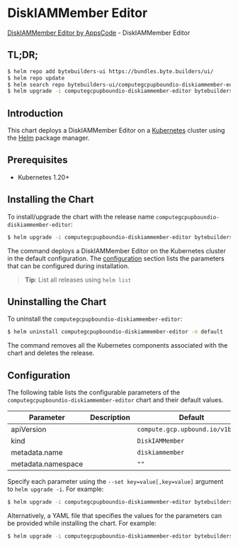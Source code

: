 # DiskIAMMember Editor

[DiskIAMMember Editor by AppsCode](https://byte.builders) - DiskIAMMember Editor

## TL;DR;

```bash
$ helm repo add bytebuilders-ui https://bundles.byte.builders/ui/
$ helm repo update
$ helm search repo bytebuilders-ui/computegcpupboundio-diskiammember-editor --version=v0.4.18
$ helm upgrade -i computegcpupboundio-diskiammember-editor bytebuilders-ui/computegcpupboundio-diskiammember-editor -n default --create-namespace --version=v0.4.18
```

## Introduction

This chart deploys a DiskIAMMember Editor on a [Kubernetes](http://kubernetes.io) cluster using the [Helm](https://helm.sh) package manager.

## Prerequisites

- Kubernetes 1.20+

## Installing the Chart

To install/upgrade the chart with the release name `computegcpupboundio-diskiammember-editor`:

```bash
$ helm upgrade -i computegcpupboundio-diskiammember-editor bytebuilders-ui/computegcpupboundio-diskiammember-editor -n default --create-namespace --version=v0.4.18
```

The command deploys a DiskIAMMember Editor on the Kubernetes cluster in the default configuration. The [configuration](#configuration) section lists the parameters that can be configured during installation.

> **Tip**: List all releases using `helm list`

## Uninstalling the Chart

To uninstall the `computegcpupboundio-diskiammember-editor`:

```bash
$ helm uninstall computegcpupboundio-diskiammember-editor -n default
```

The command removes all the Kubernetes components associated with the chart and deletes the release.

## Configuration

The following table lists the configurable parameters of the `computegcpupboundio-diskiammember-editor` chart and their default values.

|     Parameter      | Description |                   Default                   |
|--------------------|-------------|---------------------------------------------|
| apiVersion         |             | <code>compute.gcp.upbound.io/v1beta1</code> |
| kind               |             | <code>DiskIAMMember</code>                  |
| metadata.name      |             | <code>diskiammember</code>                  |
| metadata.namespace |             | <code>""</code>                             |


Specify each parameter using the `--set key=value[,key=value]` argument to `helm upgrade -i`. For example:

```bash
$ helm upgrade -i computegcpupboundio-diskiammember-editor bytebuilders-ui/computegcpupboundio-diskiammember-editor -n default --create-namespace --version=v0.4.18 --set apiVersion=compute.gcp.upbound.io/v1beta1
```

Alternatively, a YAML file that specifies the values for the parameters can be provided while
installing the chart. For example:

```bash
$ helm upgrade -i computegcpupboundio-diskiammember-editor bytebuilders-ui/computegcpupboundio-diskiammember-editor -n default --create-namespace --version=v0.4.18 --values values.yaml
```
